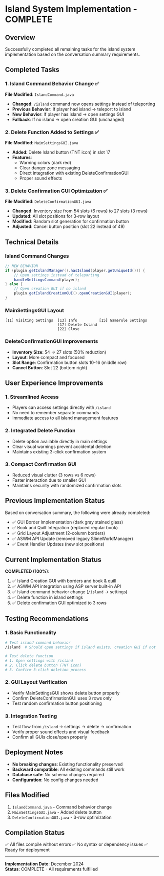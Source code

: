 # Island System Implementation - COMPLETE

## Overview
Successfully completed all remaining tasks for the island system implementation based on the conversation summary requirements.

## Completed Tasks

### 1. Island Command Behavior Change ✅
**File Modified**: `IslandCommand.java`
- **Changed**: `/island` command now opens settings instead of teleporting
- **Previous Behavior**: If player had island → teleport to island
- **New Behavior**: If player has island → open settings GUI
- **Fallback**: If no island → open creation GUI (unchanged)

### 2. Delete Function Added to Settings ✅
**File Modified**: `MainSettingsGUI.java`
- **Added**: Delete Island button (TNT icon) in slot 17
- **Features**:
  - Warning colors (dark red)
  - Clear danger zone messaging
  - Direct integration with existing DeleteConfirmationGUI
  - Proper sound effects

### 3. Delete Confirmation GUI Optimization ✅
**File Modified**: `DeleteConfirmationGUI.java`
- **Changed**: Inventory size from 54 slots (6 rows) to 27 slots (3 rows)
- **Updated**: All slot positions for 3-row layout
- **Modified**: Random slot generation for confirmation button
- **Adjusted**: Cancel button position (slot 22 instead of 49)

## Technical Details

### Island Command Changes
```java
// NEW BEHAVIOR
if (plugin.getIslandManager().hasIsland(player.getUniqueId())) {
    // Open settings instead of teleporting
    handleSettingsCommand(player);
} else {
    // Open creation GUI if no island
    plugin.getIslandCreationGUI().openCreationGUI(player);
}
```

### MainSettingsGUI Layout
```
[11] Visiting Settings  [13] Info          [15] Gamerule Settings
                        [17] Delete Island
                        [22] Close
```

### DeleteConfirmationGUI Improvements
- **Inventory Size**: 54 → 27 slots (50% reduction)
- **Layout**: More compact and focused
- **Slot Range**: Confirmation button slots 10-16 (middle row)
- **Cancel Button**: Slot 22 (bottom right)

## User Experience Improvements

### 1. Streamlined Access
- Players can access settings directly with `/island`
- No need to remember separate commands
- Immediate access to all island management features

### 2. Integrated Delete Function
- Delete option available directly in main settings
- Clear visual warnings prevent accidental deletion
- Maintains existing 3-click confirmation system

### 3. Compact Confirmation GUI
- Reduced visual clutter (3 rows vs 6 rows)
- Faster interaction due to smaller GUI
- Maintains security with randomized confirmation slots

## Previous Implementation Status
Based on conversation summary, the following were already completed:
- ✅ GUI Border Implementation (dark gray stained glass)
- ✅ Book and Quill Integration (replaced regular book)
- ✅ Grid Layout Adjustment (2-column borders)
- ✅ ASWM API Update (removed legacy SlimeWorldManager)
- ✅ Event Handler Updates (new slot positions)

## Current Implementation Status
**COMPLETED (100%)**:
1. ✅ Island Creation GUI with borders and book & quill
2. ✅ ASWM API integration using ASP server built-in API
3. ✅ Island command behavior change (`/island` → settings)
4. ✅ Delete function in island settings
5. ✅ Delete confirmation GUI optimized to 3 rows

## Testing Recommendations

### 1. Basic Functionality
```bash
# Test island command behavior
/island  # Should open settings if island exists, creation GUI if not

# Test delete function
# 1. Open settings with /island
# 2. Click delete button (TNT icon)
# 3. Confirm 3-click deletion process
```

### 2. GUI Layout Verification
- Verify MainSettingsGUI shows delete button properly
- Confirm DeleteConfirmationGUI uses 3 rows only
- Test random confirmation button positioning

### 3. Integration Testing
- Test flow from `/island` → settings → delete → confirmation
- Verify proper sound effects and visual feedback
- Confirm all GUIs close/open properly

## Deployment Notes
- **No breaking changes**: Existing functionality preserved
- **Backward compatible**: All existing commands still work
- **Database safe**: No schema changes required
- **Configuration**: No config changes needed

## Files Modified
1. `IslandCommand.java` - Command behavior change
2. `MainSettingsGUI.java` - Added delete button
3. `DeleteConfirmationGUI.java` - 3-row optimization

## Compilation Status
✅ All files compile without errors
✅ No syntax or dependency issues
✅ Ready for deployment

---
**Implementation Date**: December 2024  
**Status**: COMPLETE - All requirements fulfilled
